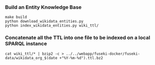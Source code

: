 ### Build an Entity Knowledge Base

    make build  
    python download_wikidata_entities.py              
    python index_wikidata_entities.py wiki_ttl/

### Concatenate all the TTL into one file to be indexed on a local SPARQL instance

    cat wiki_ttl/* | bzip2 -c > ../../webapp/fuseki-docker/fuseki-data/wikidata_org_$(date +"%Y-%m-%d").ttl.bz2
